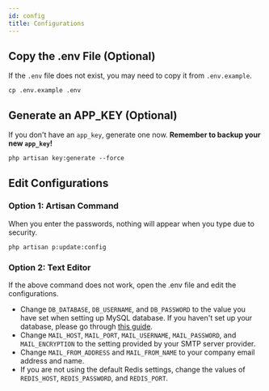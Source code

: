 ```yaml
---
id: config
title: Configurations
---
```


## Copy the .env File (Optional)
If the `.env` file does not exist, you may need to copy it from `.env.example`.
```shell
cp .env.example .env
```

## Generate an APP_KEY (Optional)
If you don't have an `app_key`, generate one now. **Remember to backup your new `app_key`!**
```shell
php artisan key:generate --force
```

## Edit Configurations
### Option 1: Artisan Command
When you enter the passwords, nothing will appear when you type due to security.
```shell
php artisan p:update:config
```

### Option 2: Text Editor
If the above command does not work, open the .env file and edit the configurations.
- Change `DB_DATABASE`, `DB_USERNAME`, and `DB_PASSWORD` to the value you have set when setting up MySQL database. If you haven't set up your database, please go through [this guide](mysql.md).
- Change `MAIL_HOST`, `MAIL_PORT`, `MAIL_USERNAME`, `MAIL_PASSWORD`, and `MAIL_ENCRYPTION` to the setting provided by your SMTP server provider.
- Change `MAIL_FROM_ADDRESS` and `MAIL_FROM_NAME` to your company email address and name.
- If you are not using the default Redis settings, change the values of `REDIS_HOST`, `REDIS_PASSWORD`, and `REDIS_PORT`.
